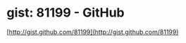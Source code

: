 <!--
id: 87907958
link: http://tumblr.atmos.org/post/87907958/gist-81199-github
slug: gist-81199-github
date: Thu Mar 19 2009 09:02:01 GMT-0700 (PDT)
publish: 2009-03-019
tags: 
title: gist: 81199 - GitHub
-->


gist: 81199 - GitHub
====================

[http://gist.github.com/81199](http://gist.github.com/81199)

